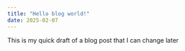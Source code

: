 ```yaml
---
title: "Hello blog world!"
date: 2025-02-07
---
```



This is my quick draft of a blog post that I can change later
